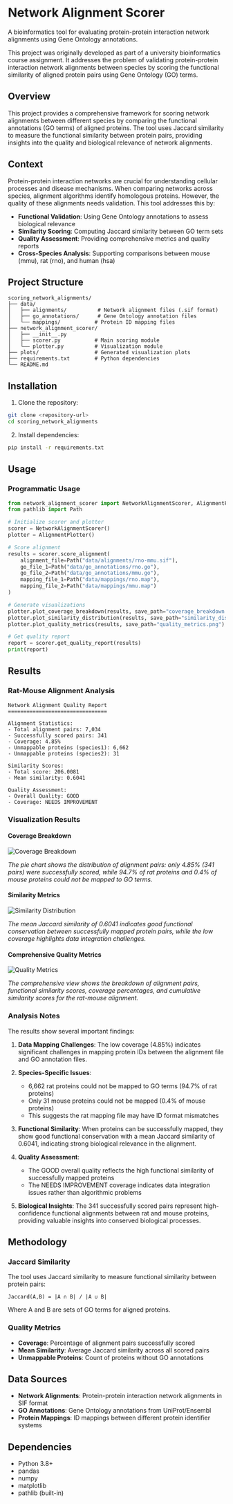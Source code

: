 # Network Alignment Scorer

A bioinformatics tool for evaluating protein-protein interaction network alignments using Gene Ontology annotations.

This project was originally developed as part of a university bioinformatics course assignment. It addresses the problem of validating protein-protein interaction network alignments between species by scoring the functional similarity of aligned protein pairs using Gene Ontology (GO) terms.

## Overview

This project provides a comprehensive framework for scoring network alignments between different species by comparing the functional annotations (GO terms) of aligned proteins. The tool uses Jaccard similarity to measure the functional similarity between protein pairs, providing insights into the quality and biological relevance of network alignments.

## Context

Protein-protein interaction networks are crucial for understanding cellular processes and disease mechanisms. When comparing networks across species, alignment algorithms identify homologous proteins. However, the quality of these alignments needs validation. This tool addresses this by:

- **Functional Validation**: Using Gene Ontology annotations to assess biological relevance
- **Similarity Scoring**: Computing Jaccard similarity between GO term sets
- **Quality Assessment**: Providing comprehensive metrics and quality reports
- **Cross-Species Analysis**: Supporting comparisons between mouse (mmu), rat (rno), and human (hsa)

## Project Structure

```
scoring_network_alignments/
├── data/
│   ├── alignments/          # Network alignment files (.sif format)
│   ├── go_annotations/      # Gene Ontology annotation files
│   └── mappings/           # Protein ID mapping files
├── network_alignment_scorer/
│   ├── __init__.py
│   ├── scorer.py           # Main scoring module
│   └── plotter.py          # Visualization module
├── plots/                  # Generated visualization plots
├── requirements.txt        # Python dependencies
└── README.md
```

## Installation

1. Clone the repository:
```bash
git clone <repository-url>
cd scoring_network_alignments
```

2. Install dependencies:
```bash
pip install -r requirements.txt
```

## Usage

### Programmatic Usage

```python
from network_alignment_scorer import NetworkAlignmentScorer, AlignmentPlotter
from pathlib import Path

# Initialize scorer and plotter
scorer = NetworkAlignmentScorer()
plotter = AlignmentPlotter()

# Score alignment
results = scorer.score_alignment(
    alignment_file=Path("data/alignments/rno-mmu.sif"),
    go_file_1=Path("data/go_annotations/rno.go"),
    go_file_2=Path("data/go_annotations/mmu.go"),
    mapping_file_1=Path("data/mappings/rno.map"),
    mapping_file_2=Path("data/mappings/mmu.map")
)

# Generate visualizations
plotter.plot_coverage_breakdown(results, save_path="coverage_breakdown.png")
plotter.plot_similarity_distribution(results, save_path="similarity_distribution.png")
plotter.plot_quality_metrics(results, save_path="quality_metrics.png")

# Get quality report
report = scorer.get_quality_report(results)
print(report)
```

## Results

### Rat-Mouse Alignment Analysis

```
Network Alignment Quality Report
================================

Alignment Statistics:
- Total alignment pairs: 7,034
- Successfully scored pairs: 341
- Coverage: 4.85%
- Unmappable proteins (species1): 6,662
- Unmappable proteins (species2): 31

Similarity Scores:
- Total score: 206.0081
- Mean similarity: 0.6041

Quality Assessment:
- Overall Quality: GOOD
- Coverage: NEEDS IMPROVEMENT
```

### Visualization Results

#### Coverage Breakdown
![Coverage Breakdown](plots/coverage_breakdown.png)

*The pie chart shows the distribution of alignment pairs: only 4.85% (341 pairs) were successfully scored, while 94.7% of rat proteins and 0.4% of mouse proteins could not be mapped to GO terms.*

#### Similarity Metrics
![Similarity Distribution](plots/similarity_distribution.png)

*The mean Jaccard similarity of 0.6041 indicates good functional conservation between successfully mapped protein pairs, while the low coverage highlights data integration challenges.*

#### Comprehensive Quality Metrics
![Quality Metrics](plots/quality_metrics.png)

*The comprehensive view shows the breakdown of alignment pairs, functional similarity scores, coverage percentages, and cumulative similarity scores for the rat-mouse alignment.*

### Analysis Notes

The results show several important findings:

1. **Data Mapping Challenges**: The low coverage (4.85%) indicates significant challenges in mapping protein IDs between the alignment file and GO annotation files.

2. **Species-Specific Issues**: 
   - 6,662 rat proteins could not be mapped to GO terms (94.7% of rat proteins)
   - Only 31 mouse proteins could not be mapped (0.4% of mouse proteins)
   - This suggests the rat mapping file may have ID format mismatches

3. **Functional Similarity**: When proteins can be successfully mapped, they show good functional conservation with a mean Jaccard similarity of 0.6041, indicating strong biological relevance in the alignment.

4. **Quality Assessment**: 
   - The GOOD overall quality reflects the high functional similarity of successfully mapped proteins
   - The NEEDS IMPROVEMENT coverage indicates data integration issues rather than algorithmic problems

5. **Biological Insights**: The 341 successfully scored pairs represent high-confidence functional alignments between rat and mouse proteins, providing valuable insights into conserved biological processes.

## Methodology

### Jaccard Similarity

The tool uses Jaccard similarity to measure functional similarity between protein pairs:

```
Jaccard(A,B) = |A ∩ B| / |A ∪ B|
```

Where A and B are sets of GO terms for aligned proteins.

### Quality Metrics

- **Coverage**: Percentage of alignment pairs successfully scored
- **Mean Similarity**: Average Jaccard similarity across all scored pairs
- **Unmappable Proteins**: Count of proteins without GO annotations

## Data Sources

- **Network Alignments**: Protein-protein interaction network alignments in SIF format
- **GO Annotations**: Gene Ontology annotations from UniProt/Ensembl
- **Protein Mappings**: ID mappings between different protein identifier systems

## Dependencies

- Python 3.8+
- pandas
- numpy
- matplotlib
- pathlib (built-in)

